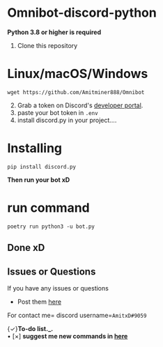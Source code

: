 # Omnibot-discord-python 
**Python 3.8 or higher is required**
1. Clone this repository 
# Linux/macOS/Windows
    wget https://github.com/Amitminer888/Omnibot

2. Grab a token on Discord's [developer portal](https://discord.com/developers/applications).
3. paste your bot token in ```.env```
4. install discord.py in your project....
# Installing
    pip install discord.py

**Then run your bot xD**

# run command
   ```poetry run python3 -u bot.py```

## Done xD


 ## Issues or Questions

If you have any issues or questions

* Post them [here](https://github.com/Amitminer888/Omnibot/issues/new)

For contact me= discord username=```AmitxD#9059```


{✓}**To-do list._.**    
• [×] **suggest me new commands in [here](https://github.com/Amitminer888/Omnibot/issues/new)**
